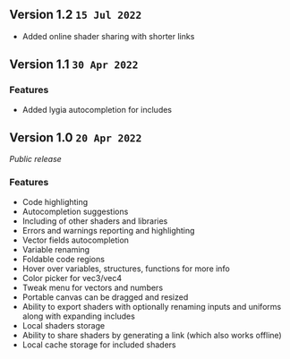 ## Version 1.2 `15 Jul 2022`

- Added online shader sharing with shorter links

## Version 1.1 `30 Apr 2022`

### Features

- Added lygia autocompletion for includes

## Version 1.0 `20 Apr 2022`

_Public release_

### Features

- Code highlighting
- Autocompletion suggestions
- Including of other shaders and libraries
- Errors and warnings reporting and highlighting
- Vector fields autocompletion
- Variable renaming
- Foldable code regions
- Hover over variables, structures, functions for more info
- Color picker for vec3/vec4
- Tweak menu for vectors and numbers
- Portable canvas can be dragged and resized
- Ability to export shaders with optionally renaming inputs and uniforms along with expanding includes
- Local shaders storage
- Ability to share shaders by generating a link (which also works offline)
- Local cache storage for included shaders

